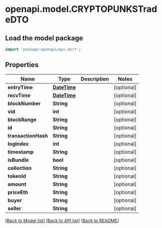 # openapi.model.CRYPTOPUNKSTradeDTO

## Load the model package
```dart
import 'package:openapi/api.dart';
```

## Properties
Name | Type | Description | Notes
------------ | ------------- | ------------- | -------------
**entryTime** | [**DateTime**](DateTime.md) |  | [optional] 
**recvTime** | [**DateTime**](DateTime.md) |  | [optional] 
**blockNumber** | **String** |  | [optional] 
**vid** | **int** |  | [optional] 
**blockRange** | **String** |  | [optional] 
**id** | **String** |  | [optional] 
**transactionHash** | **String** |  | [optional] 
**logIndex** | **int** |  | [optional] 
**timestamp** | **String** |  | [optional] 
**isBundle** | **bool** |  | [optional] 
**collection** | **String** |  | [optional] 
**tokenId** | **String** |  | [optional] 
**amount** | **String** |  | [optional] 
**priceEth** | **String** |  | [optional] 
**buyer** | **String** |  | [optional] 
**seller** | **String** |  | [optional] 

[[Back to Model list]](../README.md#documentation-for-models) [[Back to API list]](../README.md#documentation-for-api-endpoints) [[Back to README]](../README.md)


